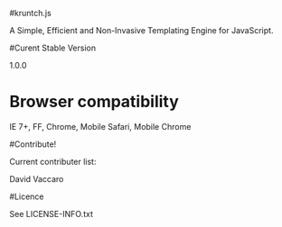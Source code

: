 #kruntch.js

A Simple, Efficient and Non-Invasive Templating Engine for JavaScript.

#Curent Stable Version

1.0.0

# Browser compatibility

IE 7+, FF, Chrome, Mobile Safari, Mobile Chrome

#Contribute!

Current contributer list:

David Vaccaro

#Licence

See LICENSE-INFO.txt